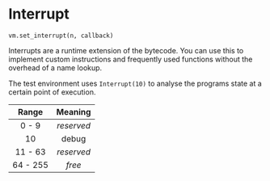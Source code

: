 # Interrupt

`vm.set_interrupt(n, callback)`

Interrupts are a runtime extension of the bytecode. You can use this to implement custom instructions and frequently used functions without the overhead of a name lookup.

The test environment uses `Interrupt(10)` to analyse the programs state at a certain point of execution.

| Range | Meaning |
|:-:|:-:|
| 0 - 9 | *reserved* |
| 10 | debug |
| 11 - 63 | *reserved* |
| 64 - 255 | *free* |
